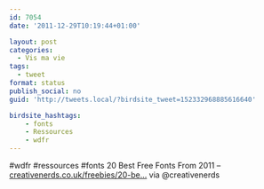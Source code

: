 ```yaml
---
id: 7054
date: '2011-12-29T10:19:44+01:00'

layout: post
categories:
  - Vis ma vie
tags:
  - tweet
format: status
publish_social: no
guid: 'http://tweets.local/?birdsite_tweet=152332968885616640'

birdsite_hashtags:
    - fonts
    - Ressources
    - wdfr
---
```


\#wdfr #ressources #fonts 20 Best Free Fonts From 2011 – [creativenerds.co.uk/freebies/20-be…](http://creativenerds.co.uk/freebies/20-best-free-fonts-from-2011/) via @creativenerds